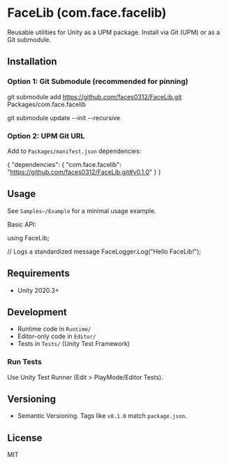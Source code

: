 # FaceLib (com.face.facelib)

Reusable utilities for Unity as a UPM package. Install via Git (UPM) or as a Git submodule.

## Installation

### Option 1: Git Submodule (recommended for pinning)

git submodule add https://github.com/faces0312/FaceLib.git Packages/com.face.facelib

git submodule update --init --recursive

### Option 2: UPM Git URL
Add to `Packages/manifest.json` dependencies:

{
  "dependencies": {
    "com.face.facelib": "https://github.com/faces0312/FaceLib.git#v0.1.0"
  }
}

## Usage
See `Samples~/Example` for a minimal usage example.

Basic API:

using FaceLib;

// Logs a standardized message
FaceLogger.Log("Hello FaceLib!");

## Requirements
- Unity 2020.3+

## Development
- Runtime code in `Runtime/`
- Editor-only code in `Editor/`
- Tests in `Tests/` (Unity Test Framework)

### Run Tests
Use Unity Test Runner (Edit > PlayMode/Editor Tests).

## Versioning
- Semantic Versioning. Tags like `v0.1.0` match `package.json`.

## License
MIT
